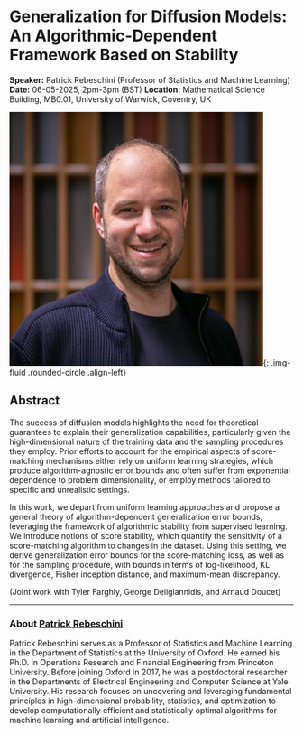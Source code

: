 # Generalization for Diffusion Models: An Algorithmic-Dependent Framework Based on Stability

**Speaker:** Patrick Rebeschini (Professor of Statistics and Machine Learning)
**Date:** 06-05-2025, 2pm-3pm (BST)
**Location:** Mathematical Science Building, MB0.01, University of Warwick, Coventry, UK

![Patrick Rebeschini](/assets/img/patrick_r.jpg){: .img-fluid .rounded-circle .align-left}

## Abstract

The success of diffusion models highlights the need for theoretical guarantees to explain their generalization capabilities, particularly given the high-dimensional nature of the training data and the sampling procedures they employ. Prior efforts to account for the empirical aspects of score-matching mechanisms either rely on uniform learning strategies, which produce algorithm-agnostic error bounds and often suffer from exponential dependence to problem dimensionality, or employ methods tailored to specific and unrealistic settings.
 
In this work, we depart from uniform learning approaches and propose a general theory of algorithm-dependent generalization error bounds, leveraging the framework of algorithmic stability from supervised learning. We introduce notions of score stability, which quantify the sensitivity of a score-matching algorithm to changes in the dataset. Using this setting, we derive generalization error bounds for the score-matching loss, as well as for the sampling procedure, with bounds in terms of log-likelihood, KL divergence, Fisher inception distance, and maximum-mean discrepancy.
 
(Joint work with Tyler Farghly, George Deligiannidis, and Arnaud Doucet)

---

### About [Patrick Rebeschini](https://www.stats.ox.ac.uk/~rebeschi/)

Patrick Rebeschini serves as a Professor of Statistics and Machine Learning in the Department of Statistics at the University of Oxford. He earned his Ph.D. in Operations Research and Financial Engineering from Princeton University. Before joining Oxford in 2017, he was a postdoctoral researcher in the Departments of Electrical Engineering and Computer Science at Yale University. His research focuses on uncovering and leveraging fundamental principles in high-dimensional probability, statistics, and optimization to develop computationally efficient and statistically optimal algorithms for machine learning and artificial intelligence.

